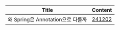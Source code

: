 

| Title                      | Content                                         |
|----------------------------|-------------------------------------------------|
| 왜 Spring은 Annotation으로 다룰까 | [241202](./src/main/java/org/example/TIL241202) |

